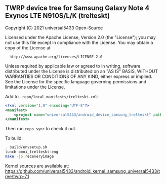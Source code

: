 ## TWRP device tree for Samsung Galaxy Note 4 Exynos LTE N910S/L/K (trelteskt)

 Copyright (C) 2021 universal5433 Open-Source

 Licensed under the Apache License, Version 2.0 (the "License");
 you may not use this file except in compliance with the License.
 You may obtain a copy of the License at

      http://www.apache.org/licenses/LICENSE-2.0

 Unless required by applicable law or agreed to in writing, software
 distributed under the License is distributed on an "AS IS" BASIS,
 WITHOUT WARRANTIES OR CONDITIONS OF ANY KIND, either express or implied.
 See the License for the specific language governing permissions and
 limitations under the License.


Add to `.repo/local_manifests/trelteskt.xml`:

```xml
<?xml version="1.0" encoding="UTF-8"?>
<manifest>
	<project name="universal5433/android_device_samsung_trelteskt" path="device/samsung/trelteskt" remote="github" revision="android-7.1" />
</manifest>
```

Then run `repo sync` to check it out.

To build:

```sh
. build/envsetup.sh
lunch omni_trelteskt-eng
make -j5 recoveryimage
```

Kernel sources are available at: https://github.com/universal5433/android_kernel_samsung_universal5433/tree/twrp-7.1
